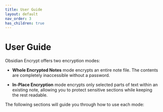 ```yaml
---
title: User Guide
layout: default
nav_order: 3
has_children: true
---
```


# User Guide 

Obsidian Encrypt offers two encryption modes:

* **Whole Encrypted Notes** mode encrypts an entire note file. The contents are completely inaccessible without a password.

* **In-Place Encryption** mode encrypts only selected parts of text within an existing note, allowing you to protect sensitive sections while keeping the rest readable.

The following sections will guide you through how to use each mode:



   


